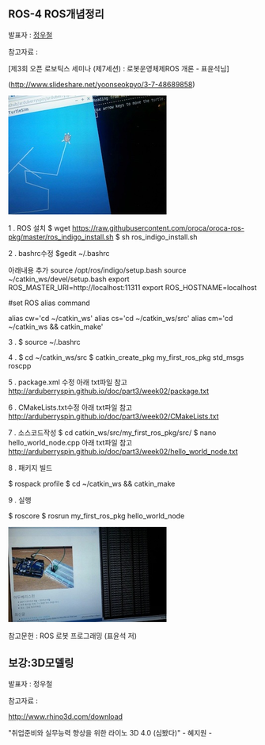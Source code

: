 ## ROS-4 ROS개념정리
발표자 : [정우철](https://www.facebook.com/juczest)  

참고자료 : 

[제3회 오픈 로보틱스 세미나 (제7세션) : 로봇운영체제ROS 개론 - 표윤석님]  

(http://www.slideshare.net/yoonseokpyo/3-7-48689858)  

![3dmodeling](./week02/img/turtle.jpg)  

1 . ROS 설치
$ wget https://raw.githubusercontent.com/oroca/oroca-ros-pkg/master/ros_indigo_install.sh
$ sh ros_indigo_install.sh  

2 . bashrc수정
$gedit ~/.bashrc  

아래내용 추가
source /opt/ros/indigo/setup.bash
source ~/catkin_ws/devel/setup.bash
export ROS_MASTER_URI=http://localhost:11311
export ROS_HOSTNAME=localhost

\#set ROS alias command

alias cw='cd ~/catkin_ws'
alias cs='cd ~/catkin_ws/src'
alias cm='cd ~/catkin_ws && catkin_make'

3 . 
$ source ~/.bashrc 

4 .
$ cd ~/catkin_ws/src
$ catkin_create_pkg my_first_ros_pkg std_msgs roscpp

5 . 
package.xml 수정
아래 txt파일 참고
http://arduberryspin.github.io/doc/part3/week02/package.txt

6 .
CMakeLists.txt수정
아래 txt파일 참고
http://arduberryspin.github.io/doc/part3/week02/CMakeLists.txt

7 .
소스코드작성
$ cd catkin_ws/src/my_first_ros_pkg/src/
$ nano hello_world_node.cpp
아래 txt파일 참고
http://arduberryspin.github.io/doc/part3/week02/hello_world_node.txt

8 .
패키지 빌드

$ rospack profile
$ cd ~/catkin_ws && catkin_make

9 . 실행

$ roscore
$ rosrun my_first_ros_pkg hello_world_node
  
![ros_pkg_helloworld](./week02/img/ros_hello.jpg)  
  
참고문헌 : ROS 로봇 프로그래밍 (표윤석 저)  

## 보강:3D모델링

발표자 : 정우철

참고자료 : 

http://www.rhino3d.com/download  

"취업준비와 실무능력 향상을 위한 라이노 3D 4.0 (심봤다)" - 혜지원 -  
